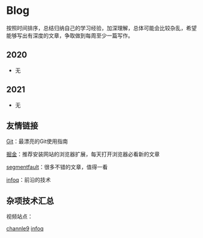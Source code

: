 # Blog

按照时间排序，总结归纳自己的学习经验，加深理解，总体可能会比较杂乱，希望能够写出有深度的文章，争取做到每周至少一篇写作。

## 2020

- 无

## 2021

- 无

## 友情链接

[Git](https://www.bootcss.com/p/git-guide/)：最漂亮的Git使用指南

[掘金](https://juejin.im/)：推荐安装网站的浏览器扩展，每天打开浏览器必看新的文章

[segmentfault](https://segmentfault.com/)：很多不错的文章，值得一看

[infoq](https://www.infoq.com/)：前沿的技术

## 杂项技术汇总

视频站点：

[channle9](https://channel9.msdn.com/) [infoq](https://www.infoq.com/) 

